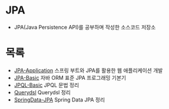 # JPA
- JPA(Java Persistence API)를 공부하며 작성한 소스코드 저장소
# 목록
- [JPA-Application](https://github.com/Ray901104/JPA/tree/main/JPA-Application) 스프링 부트와 JPA를 활용한 웹 애플리케이션 개발
- [JPA-Basic](https://github.com/Ray901104/JPA/tree/main/JPA-Basic) 자바 ORM 표준 JPA 프로그래밍 기본기
- [JPQL-Basic](https://github.com/Ray901104/JPA/tree/main/JPQL-Basic) JPQL 문법 정리
- [Querydsl](https://github.com/Ray901104/JPA/tree/main/Querydsl) Querydsl 정리
- [SpringData-JPA](https://github.com/Ray901104/JPA/tree/main/SpringData-JPA) Spring Data JPA 정리
